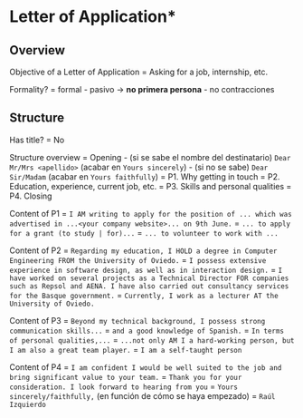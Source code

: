 # Letter of Application*

## Overview

Objective of a Letter of Application
    = Asking for a job, internship, etc.

Formality?
    = formal
        - pasivo -> **no primera persona**
        - no contracciones

## Structure

Has title? = No

Structure overview
    = Opening
        - (si se sabe el nombre del destinatario) `Dear Mr/Mrs <apellido>` (acabar en `Yours sincerely`)
        - (si no se sabe) `Dear Sir/Madam` (acabar en `Yours faithfully`)
    = P1. Why getting in touch
    = P2. Education, experience, current job, etc.
    = P3. Skills and personal qualities
    = P4. Closing

Content of P1
    = `I AM writing to apply for the position of ... which was advertised in ...<your company website>... on 9th June.`
    = `... to apply for a grant (to study | for)...`
    = `... to volunteer to work with ...`

Content of P2
    = `Regarding my education, I HOLD a degree in Computer Engineering FROM the University of Oviedo.`
    = `I possess extensive experience in software design, as well as in interaction design.`
    = `I have worked on several projects as a Technical Director FOR companies such as Repsol and AENA. I have also carried out consultancy services for the Basque government.`
    = `Currently, I work as a lecturer AT the University of Oviedo.`

Content of P3
    = `Beyond my technical background, I possess strong communication skills...`
    = `and a good knowledge of Spanish.`
    = `In terms of personal qualities,...`
    = `...not only AM I a hard-working person, but I am also a great team player.`
    = `I am a self-taught person`

Content of P4
    = `I am confident I would be well suited to the job and bring significant value to your team.`
    = `Thank you for your consideration. I look forward to hearing from you`
    = `Yours sincerely/faithfully,` (en función de cómo se haya empezado)
    = `Raúl Izquierdo`
